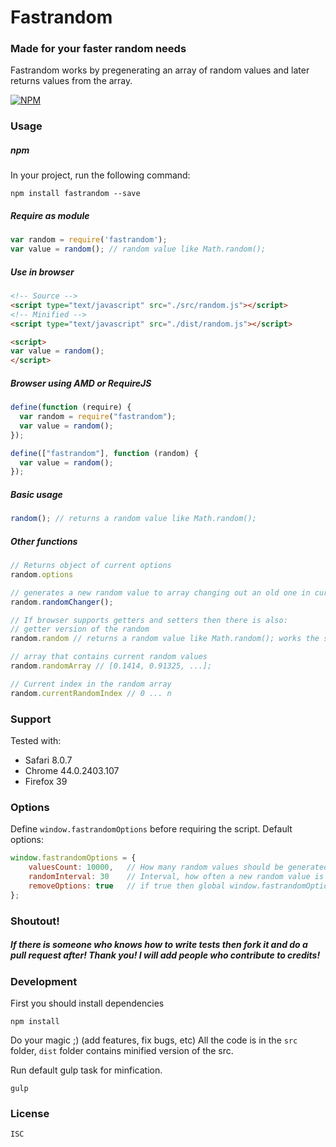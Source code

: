 # Fastrandom
### Made for your faster random needs

Fastrandom works by pregenerating an array of random values and later returns values from the array.

[![NPM](https://nodei.co/npm/fastrandom.png?downloads=true&downloadRank=true&stars=true)](https://nodei.co/npm/fastrandom/)

### Usage

##### npm
In your project, run the following command:
```
npm install fastrandom --save
```

##### Require as module
```javascript
var random = require('fastrandom');
var value = random(); // random value like Math.random();
```

##### Use in browser
```html
<!-- Source -->
<script type="text/javascript" src="./src/random.js"></script>
<!-- Minified -->
<script type="text/javascript" src="./dist/random.js"></script>

<script>
var value = random();
</script>
```

##### Browser using AMD or RequireJS
```javascript
define(function (require) {
  var random = require("fastrandom");
  var value = random();
});

define(["fastrandom"], function (random) {
  var value = random();
});
```

##### Basic usage
```javascript
random(); // returns a random value like Math.random();
```

##### Other functions
```javascript
// Returns object of current options
random.options

// generates a new random value to array changing out an old one in current index
random.randomChanger();

// If browser supports getters and setters then there is also:
// getter version of the random
random.random // returns a random value like Math.random(); works the same like random();

// array that contains current random values
random.randomArray // [0.1414, 0.91325, ...];

// Current index in the random array
random.currentRandomIndex // 0 ... n

```

### Support
Tested with:
* Safari 8.0.7
* Chrome 44.0.2403.107
* Firefox 39

### Options
Define ```window.fastrandomOptions``` before requiring the script.
Default options:
```javascript
window.fastrandomOptions = {
    valuesCount: 10000,   // How many random values should be generated at init, more values mean less looping
    randomInterval: 30    // Interval, how often a new random value is generated (in ms),
    removeOptions: true   // if true then global window.fastrandomOptions will be deleted after init
};
```

### Shoutout!
##### If there is someone who knows how to write tests then fork it and do a pull request after! Thank you! I will add people who contribute to credits!

### Development
First you should install dependencies
```
npm install
```
Do your magic ;) (add features, fix bugs, etc) All the code is in the ```src``` folder, ```dist``` folder contains minified version of the src.

Run default gulp task for minfication.
```
gulp
```

### License
```
ISC
```
